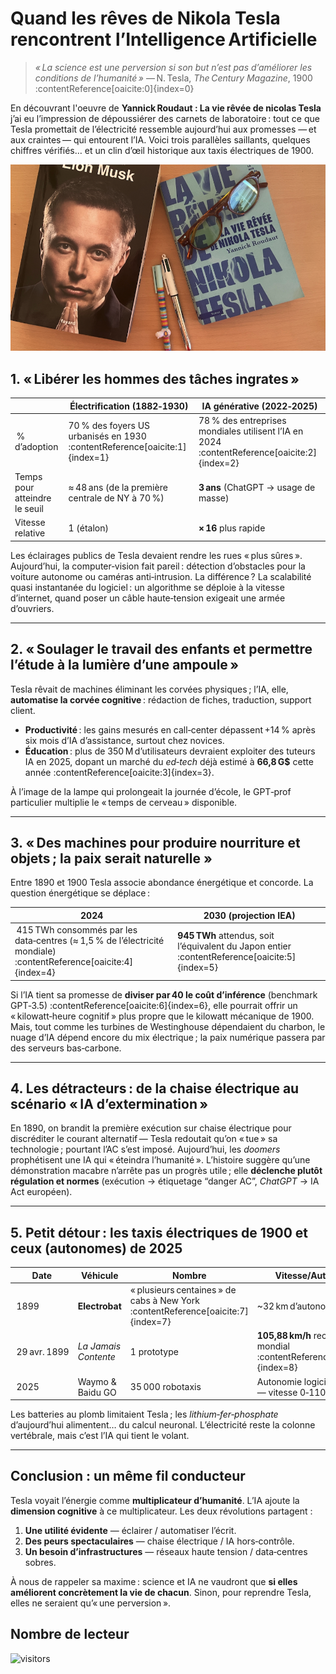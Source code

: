 # Quand les rêves de Nikola Tesla rencontrent l’Intelligence Artificielle  

> *« La science est une perversion si son but n’est pas d’améliorer les conditions de l’humanité »* — N. Tesla, *The Century Magazine*, 1900 :contentReference[oaicite:0]{index=0}  

En découvrant l'oeuvre de **Yannick Roudaut : La vie rêvée de nicolas Tesla** j’ai eu l’impression de dépoussiérer des carnets de laboratoire : tout ce que Tesla promettait de l’électricité ressemble aujourd’hui aux promesses — et aux craintes — qui entourent l’IA. Voici trois parallèles saillants, quelques chiffres vérifiés… et un clin d’œil historique aux taxis électriques de 1900.


![Schéma](./images/livres.png)


## 1. « Libérer les hommes des tâches ingrates »  
|  | Électrification (1882‑1930) | IA générative (2022‑2025) |
|---|---|---|
| % d’adoption | 70 % des foyers US urbanisés en 1930 :contentReference[oaicite:1]{index=1} | 78 % des entreprises mondiales utilisent l’IA en 2024 :contentReference[oaicite:2]{index=2} |
| Temps pour atteindre le seuil | ≈ 48 ans (de la première centrale de NY à 70 %) | **3 ans** (ChatGPT → usage de masse) |
| Vitesse relative | 1 (étalon) | **× 16** plus rapide |

Les éclairages publics de Tesla devaient rendre les rues « plus sûres ». Aujourd’hui, la computer‑vision fait pareil : détection d’obstacles pour la voiture autonome ou caméras anti‑intrusion. La différence ? La scalabilité quasi instantanée du logiciel : un algorithme se déploie à la vitesse d’internet, quand poser un câble haute‑tension exigeait une armée d’ouvriers.

---

## 2. « Soulager le travail des enfants et permettre l’étude à la lumière d’une ampoule »  
Tesla rêvait de machines éliminant les corvées physiques ; l’IA, elle, **automatise la corvée cognitive** : rédaction de fiches, traduction, support client.  

- **Productivité** : les gains mesurés en call‑center dépassent +14 % après six mois d’IA d’assistance, surtout chez novices.  
- **Éducation** : plus de 350 M d’utilisateurs devraient exploiter des tuteurs IA en 2025, dopant un marché du *ed‑tech* déjà estimé à **66,8 G$** cette année :contentReference[oaicite:3]{index=3}.  

À l’image de la lampe qui prolongeait la journée d’école, le GPT‑prof particulier multiplie le « temps de cerveau » disponible.

---

## 3. « Des machines pour produire nourriture et objets ; la paix serait naturelle »  
Entre 1890 et 1900 Tesla associe abondance énergétique et concorde. La question énergétique se déplace :  

| 2024 | 2030 (projection IEA) |
|---|---|
| 415 TWh consommés par les data‑centres (≈ 1,5 % de l’électricité mondiale) :contentReference[oaicite:4]{index=4} | **945 TWh** attendus, soit l’équivalent du Japon entier :contentReference[oaicite:5]{index=5} |

Si l’IA tient sa promesse de **diviser par 40 le coût d’inférence** (benchmark GPT‑3.5) :contentReference[oaicite:6]{index=6}, elle pourrait offrir un « kilowatt‑heure cognitif » plus propre que le kilowatt mécanique de 1900. Mais, tout comme les turbines de Westinghouse dépendaient du charbon, le nuage d’IA dépend encore du mix électrique ; la paix numérique passera par des serveurs bas‑carbone.

---

## 4. Les détracteurs : de la chaise électrique au scénario « IA d’extermination »  
En 1890, on brandit la première exécution sur chaise électrique pour discréditer le courant alternatif — Tesla redoutait qu’on « tue » sa technologie ; pourtant l’AC s’est imposé. Aujourd’hui, les *doomers* prophétisent une IA qui « éteindra l’humanité ». L’histoire suggère qu’une démonstration macabre n’arrête pas un progrès utile ; elle **déclenche plutôt régulation et normes** (exécution → étiquetage “danger AC”, *ChatGPT* → IA Act européen).

---

## 5. Petit détour : les taxis électriques de 1900 et ceux (autonomes) de 2025  
| Date | Véhicule | Nombre | Vitesse/Autonomie |
|---|---|---|---|
| 1899 | **Electrobat** | « plusieurs centaines » de cabs à New York :contentReference[oaicite:7]{index=7} | ~32 km d’autonomie |
| 29 avr. 1899 | *La Jamais Contente* | 1 prototype | **105,88 km/h** record mondial :contentReference[oaicite:8]{index=8} |
| 2025 | Waymo & Baidu GO | 35 000 robotaxis | Autonomie logicielle : 20 h/j — vitesse 0‑110 km/h |

Les batteries au plomb limitaient Tesla ; les *lithium‑fer‑phosphate* d’aujourd’hui alimentent… du calcul neuronal. L’électricité reste la colonne vertébrale, mais c’est l’IA qui tient le volant.

---

## Conclusion : un même fil conducteur  
Tesla voyait l’énergie comme **multiplicateur d’humanité**. L’IA ajoute la **dimension cognitive** à ce multiplicateur. Les deux révolutions partagent :  

1. **Une utilité évidente** — éclairer / automatiser l’écrit.  
2. **Des peurs spectaculaires** — chaise électrique / IA hors‑contrôle.  
3. **Un besoin d’infrastructures** — réseaux haute tension / data‑centres sobres.  

À nous de rappeler sa maxime : science et IA ne vaudront que **si elles améliorent concrètement la vie de chacun**. Sinon, pour reprendre Tesla, elles ne seraient qu’« une perversion ».  


## Nombre de lecteur 

![visitors](https://visitor-badge.laobi.icu/badge?page_id=DeadLeMulet.Blog.Article6)
